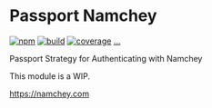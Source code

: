 # Passport Namchey
[![npm](https://img.shields.io/npm/v/passport-namchey.svg)](https://www.npmjs.com/package/passport-namchey)
[![build](https://img.shields.io/travis/namchey/passport-namchey.svg)](https://travis-ci.org/namchey/passport-namchey)
[![coverage](https://img.shields.io/coveralls/namchey/passport-namchey.svg)](https://coveralls.io/github/namchey/passport-namchey?branch=master)
[...](https://github.com/namchey/passport-namchey/wiki/Status)

Passport Strategy for Authenticating with Namchey

This module is a WIP.

https://namchey.com
